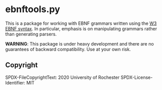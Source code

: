 # ebnftools.py

This is a package for working with EBNF grammars written using the [W3
EBNF syntax](https://www.w3.org/TR/xml/#sec-notation). In particular,
emphasis is on manipulating grammars rather than generating parsers.

**WARNING**: This package is under heavy development and there are no
guarantees of backward compatibility. Use at your own risk.


## Copyright

SPDX-FileCopyrightText: 2020 University of Rochester
SPDX-License-Identifier: MIT
